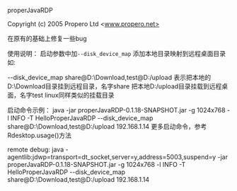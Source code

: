properJavaRDP

Copyright (c) 2005 Propero Ltd <www.propero.net>

在原有的基础上修复一些bug

使用说明：
启动参数中加`--disk_device_map` 添加本地目录映射到远程桌面目录
如:

--disk_device_map share@D:\\Download,test@D:/upload
表示把本地的D:\\Download目录挂到远程目录，名字share
把本地D:/upload目录挂载到远程桌面，名字test
linux同样类似的挂载目录

启动命令示例：
java -jar properJavaRDP-0.1.18-SNAPSHOT.jar -g 1024x768 -l INFO -T HelloProperJavaRDP  --disk_device_map share@D:\\Download,test@D:/upload 192.168.1.14
更多启动命令，参考Rdesktop.usage()方法

remote debug:
java -agentlib:jdwp=transport=dt_socket,server=y,address=5003,suspend=y -jar properJavaRDP-0.1.18-SNAPSHOT.jar -g 1024x768 -l INFO -T HelloProperJavaRDP  --disk_device_map share@D:\\Download,test@D:/upload 192.168.1.14